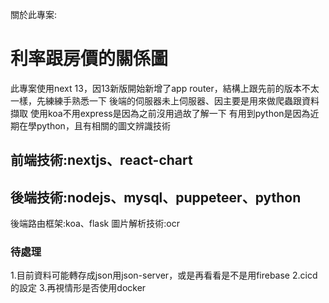 關於此專案:
# 利率跟房價的關係圖

此專案使用next 13，因13新版開始新增了app router，結構上跟先前的版本不太一樣，先練練手熟悉一下
後端的伺服器未上伺服器、因主要是用來做爬蟲跟資料擷取
使用koa不用express是因為之前沒用過故了解一下
有用到python是因為近期在學python，且有相關的圖文辨識技術


## 前端技術:nextjs、react-chart
## 後端技術:nodejs、mysql、puppeteer、python
後端路由框架:koa、flask
圖片解析技術:ocr

### 待處理
1.目前資料可能轉存成json用json-server，或是再看看是不是用firebase
2.cicd的設定
3.再視情形是否使用docker
